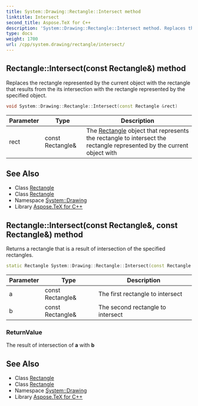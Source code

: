 ```yaml
---
title: System::Drawing::Rectangle::Intersect method
linktitle: Intersect
second_title: Aspose.TeX for C++
description: 'System::Drawing::Rectangle::Intersect method. Replaces the rectangle represented by the current object with the rectangle that results from the its intersection with the rectangle represented by the specified object in C++.'
type: docs
weight: 1700
url: /cpp/system.drawing/rectangle/intersect/
---
```

## Rectangle::Intersect(const Rectangle\&) method


Replaces the rectangle represented by the current object with the rectangle that results from the its intersection with the rectangle represented by the specified object.

```cpp
void System::Drawing::Rectangle::Intersect(const Rectangle &rect)
```


| Parameter | Type | Description |
| --- | --- | --- |
| rect | const Rectangle\& | The [Rectangle](../) object that represents the rectangle to intersect the rectangle represented by the current object with |

## See Also

* Class [Rectangle](../)
* Class [Rectangle](../)
* Namespace [System::Drawing](../../)
* Library [Aspose.TeX for C++](../../../)
## Rectangle::Intersect(const Rectangle\&, const Rectangle\&) method


Returns a rectangle that is a result of intersection of the specified rectangles.

```cpp
static Rectangle System::Drawing::Rectangle::Intersect(const Rectangle &a, const Rectangle &b)
```


| Parameter | Type | Description |
| --- | --- | --- |
| a | const Rectangle\& | The first rectangle to intersect |
| b | const Rectangle\& | The second rectangle to intersect |

### ReturnValue

The result of intersection of **a** with **b**

## See Also

* Class [Rectangle](../)
* Class [Rectangle](../)
* Namespace [System::Drawing](../../)
* Library [Aspose.TeX for C++](../../../)
